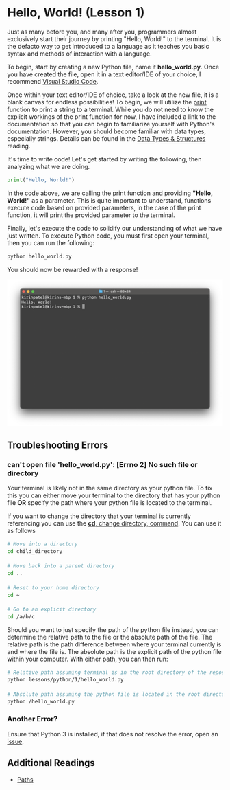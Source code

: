 # Hello, World! (Lesson 1)

Just as many before you, and many after you, programmers almost exclusively
start their journey by printing "Hello, World!" to the terminal. It is the
defacto way to get introduced to a language as it teaches you basic syntax and
methods of interaction with a language.

To begin, start by creating a new Python file, name it **hello_world.py**. Once
you have created the file, open it in a text editor/IDE of your choice, I
recommend [Visual Studio Code](https://code.visualstudio.com).

Once within your text editor/IDE of choice, take a look at the new file, it is a
blank canvas for endless possibilities! To begin, we will utilize the
[print](https://docs.python.org/3/library/functions.html#print) function to
print a string to a terminal. While you do not need to know the explicit
workings of the print function for now, I have included a link to the
documentation so that you can begin to familiarize yourself with Python's
documentation. However, you should become familiar with data types, especially
strings. Details can be found in the
[Data Types & Structures](../../../readings/data_types_and_structures.md)
reading.

It's time to write code! Let's get started by writing the following, then
analyzing what we are doing.

```Python
print("Hello, World!")
```

In the code above, we are calling the print function and providing
**"Hello, World!"** as a parameter. This is quite important to understand,
functions execute code based on provided parameters, in the case of the print
function, it will print the provided parameter to the terminal.

Finally, let's execute the code to solidify our understanding of what we have
just written. To execute Python code, you must first open your terminal, then you
can run the following:

```Bash
python hello_world.py
```

You should now be rewarded with a response!

![Python response](images/1.png)

## Troubleshooting Errors

### can't open file 'hello_world.py': [Errno 2] No such file or directory

Your terminal is likely not in the same directory as your python file. To fix this
you can either move your terminal to the directory that has your python file
**OR** specify the path where your python file is located to the terminal.

If you want to change the directory that your terminal is currently referencing
you can use the
[**cd**, change directory, command](https://en.wikipedia.org/wiki/Cd_(command)).
You can use it as follows

```Bash
# Move into a directory
cd child_directory

# Move back into a parent directory
cd ..

# Reset to your home directory
cd ~

# Go to an explicit directory
cd /a/b/c
```

Should you want to just specify the path of the python file instead, you can
determine the relative path to the file or the absolute path of the file. The
relative path is the path difference between where your terminal currently is
and where the file is. The absolute path is the explicit path of the python file
within your computer. With either path, you can then run:

```Bash
# Relative path assuming terminal is in the root directory of the repository
python lessons/python/1/hello_world.py

# Absolute path assuming the python file is located in the root directory
python /hello_world.py
```

### Another Error?

Ensure that Python 3 is installed, if that does not resolve the error, open an
[issue](https://github.com/ajchili/learn-programming/issues/new).

## Additional Readings

- [Paths](https://en.wikipedia.org/wiki/Path_(computing)#Absolute_and_relative_paths)
